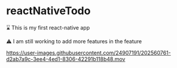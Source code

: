 # reactNativeTodo
:hourglass:	This is my first react-native app


:warning: I am still working to add more features in the feature




https://user-images.githubusercontent.com/24907191/202560761-d2ab7a9c-3ee4-4ed1-8306-42291b118b48.mov

